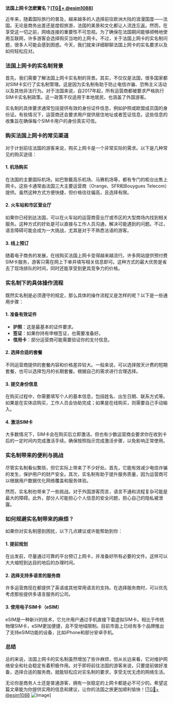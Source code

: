 **法国上网卡怎麽實名？[[TG💪+ @esim1088](https://t.me/s/esim1088)]**

近年来，随着国际旅行的普及，越来越多的人选择前往欧洲大陆的浪漫国度——法国。无论是商务出差还是度假旅游，法国的美景和文化都让人流连忘返。然而，在享受这一切之前，网络连接的重要性不可忽视。为了确保在法国期间能够顺畅地使用互联网，许多游客会选择购买当地的上网卡。不过，关于法国上网卡的实名制问题，很多人可能会感到困惑。今天，我们就来详细聊聊法国上网卡的实名要求以及如何轻松应对。

### 法国上网卡的实名制背景

首先，我们需要了解法国上网卡实名制的背景。其实，不仅仅是法国，很多国家都对SIM卡实行了实名制管理。这是因为实名制有助于防止电信诈骗、恐怖主义活动以及其他非法行为。对于法国来说，自2017年起，所有运营商都被要求严格执行SIM卡实名制政策。这一政策不仅适用于本地居民，也涵盖了外国游客。

实名制的具体要求通常包括提供有效的身份证件信息，例如护照或欧盟成员国的身份证。有些情况下，运营商还会要求用户提供居住地址或者签证信息。这些信息的收集旨在确保每个SIM卡用户的身份真实可信。

### 购买法国上网卡的常见渠道

对于计划前往法国的游客来说，购买上网卡是一个非常实际的需求。以下是几种常见的购买途径：

#### 1. **机场购买**
   在法国的主要国际机场，如巴黎戴高乐机场、马赛机场等，都有专门的柜台出售上网卡。这些卡通常由法国三大主要运营商（Orange、SFR和Bouygues Telecom）提供。虽然这种方式方便快捷，但价格往往偏高，且选择有限。

#### 2. **火车站和市区营业厅**
   如果你已经到达法国，可以在火车站的运营商营业厅或市区的大型商场内找到相关服务。这种方式的好处是可以直接与工作人员沟通，解决可能遇到的问题。不过，语言障碍可能会成为一大挑战，尤其是对于不熟悉法语的游客。

#### 3. **线上预订**
   随着电子商务的发展，在线购买法国上网卡变得越来越流行。许多网站提供预付费SIM卡服务，游客只需在网上下单并填写相关信息即可。这种方式的最大优势是省去了现场排队的时间，同时还能享受到更具竞争力的价格。

### 实名制下的具体操作流程

既然实名制是必须遵守的规定，那么具体的操作流程又是怎样的呢？以下是一些通用步骤：

#### 1. **准备有效证件**
   - **护照**：这是最基本的证件要求。
   - **签证**：如果你持有申根签证，也需要准备好。
   - **信用卡**：部分运营商可能需要验证你的支付信息。

#### 2. **选择合适的套餐**
   不同运营商提供的套餐内容和价格差异较大。一般来说，可以选择按天计费的短期套餐，也可以选择包月的长期套餐。根据自己的需求进行合理选择。

#### 3. **提交身份信息**
   在购买过程中，你需要填写个人的基本信息，包括姓名、出生日期、联系方式等。如果是在实体店购买，工作人员会协助完成；如果是在线购买，则需要自己手动输入。

#### 4. **激活SIM卡**
   大多数情况下，SIM卡会在购买后立即激活。但也有少数运营商会要求你在收到卡后的一定时间内完成激活手续。确保按照指示完成激活步骤，以免影响正常使用。

### 实名制带来的便利与挑战

尽管实名制看似繁琐，但它实际上带来了不少好处。首先，它能有效减少电信诈骗的发生，保护用户的财产安全。其次，实名制有助于提升服务质量，因为运营商可以根据用户数据优化网络覆盖和服务体验。

然而，实名制也带来了一些挑战。对于外国游客而言，语言不通和流程复杂可能是最大的障碍。此外，部分人可能担心个人信息的安全问题，担心自己的隐私被泄露。

### 如何规避实名制带来的麻烦？

如果你对实名制感到困扰，以下几点建议或许能帮助到你：

#### 1. **提前规划**
   在出发前，尽量通过可靠的平台预订上网卡，并准备好所有必要的文件。这样可以大大缩短到达目的地后的办理时间。

#### 2. **选择支持多语言的服务商**
   许多运营商现在都提供了英语或其他常用语言的支持。在选择服务商时，可以优先考虑那些提供多语言服务的公司。

#### 3. **使用电子SIM卡（eSIM）**
   eSIM是一种新兴的技术，它允许用户通过手机直接下载虚拟SIM卡。相比于传统物理SIM卡，eSIM更加便捷，且不受地域限制。目前市面上已经有多个品牌推出了支持eSIM功能的设备，比如iPhone和部分安卓手机。

### 总结

总的来说，法国上网卡的实名制虽然增加了些许麻烦，但从长远来看，它对维护网络安全和社会稳定有着积极作用。对于即将前往法国的游客来说，只要提前做好准备，选择合适的服务商，就能轻松应对实名制的要求，享受无忧无虑的网络生活。

无论你是商务人士还是普通游客，拥有一张稳定的上网卡都是必不可少的。希望这篇文章能为你提供实用的信息和建议，让你的法国之旅更加顺利愉快！[[TG💪+ @esim1088](https://t.me/s/esim1088) ![Image](https://i.postimg.cc/4NQfJmqS/Snipaste-2025-05-13-00-14-12.png)]